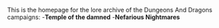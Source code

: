  This is the homepage for the lore archive of the Dungeons And Dragons campaigns: 
 -**Temple of the damned**
 -**Nefarious Nightmares**
 


